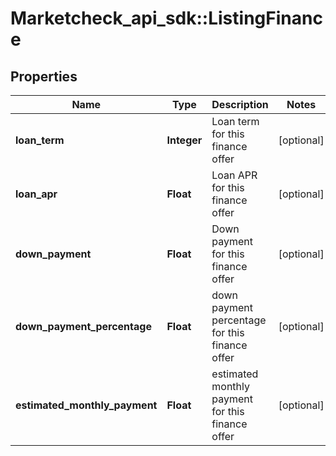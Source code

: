 # Marketcheck_api_sdk::ListingFinance

## Properties
Name | Type | Description | Notes
------------ | ------------- | ------------- | -------------
**loan_term** | **Integer** | Loan term for this finance offer | [optional] 
**loan_apr** | **Float** | Loan APR for this finance offer | [optional] 
**down_payment** | **Float** | Down payment for this finance offer | [optional] 
**down_payment_percentage** | **Float** | down payment percentage for this finance offer | [optional] 
**estimated_monthly_payment** | **Float** | estimated monthly payment for this finance offer | [optional] 


